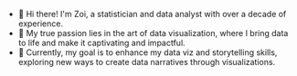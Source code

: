 - 👋 Hi there! I'm Zoi, a statistician and data analyst with over a decade of experience. 
- 👀 My true passion lies in the art of data visualization, where I bring data to life and make it captivating and impactful.
- 🌱 Currently, my goal is to enhance my data viz and storytelling skills, exploring new ways to create data narratives through visualizations. 


<!---
ZoiDiama/ZoiDiama is a ✨ special ✨ repository because its `README.md` (this file) appears on your GitHub profile.
You can click the Preview link to take a look at your changes.
--->
